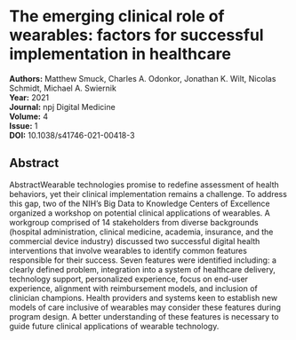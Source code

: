 # The emerging clinical role of wearables: factors for successful implementation in healthcare

**Authors:** Matthew Smuck, Charles A. Odonkor, Jonathan K. Wilt, Nicolas Schmidt, Michael A. Swiernik  
**Year:** 2021  
**Journal:** npj Digital Medicine  
**Volume:** 4  
**Issue:** 1  
**DOI:** 10.1038/s41746-021-00418-3  

## Abstract
AbstractWearable technologies promise to redefine assessment of health behaviors, yet their clinical implementation remains a challenge. To address this gap, two of the NIH’s Big Data to Knowledge Centers of Excellence organized a workshop on potential clinical applications of wearables. A workgroup comprised of 14 stakeholders from diverse backgrounds (hospital administration, clinical medicine, academia, insurance, and the commercial device industry) discussed two successful digital health interventions that involve wearables to identify common features responsible for their success. Seven features were identified including: a clearly defined problem, integration into a system of healthcare delivery, technology support, personalized experience, focus on end-user experience, alignment with reimbursement models, and inclusion of clinician champions. Health providers and systems keen to establish new models of care inclusive of wearables may consider these features during program design. A better understanding of these features is necessary to guide future clinical applications of wearable technology.

